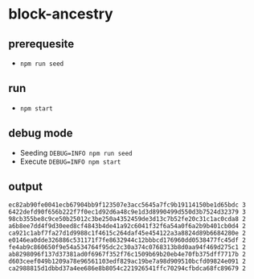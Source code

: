 # block-ancestry


## prerequesite

- `npm run seed`

## run

- `npm start`

## debug mode

- Seeding `DEBUG=INFO npm run seed`
- Execute `DEBUG=INFO npm start`

## output

```csv
ec82ab90fe0041ecb67904bb9f123507e3acc5645a7fc9b19114150be1d65bdc 3
6422defd90f656b222f7f0ec1d92d6a48c9e1d3d8990499d550d3b7524d32379 3
98cb355be8c9ce50b25012c3be250a4352459de3d13c7b52fe20c31c1ac0cda8 2
a6b8ee7dd4f9d30eed8cf4843b4de41a92c6041f32f6a54a0f6a2b9b401cb0d4 2
ca921c1abf7fa27d1d9988c1f4615c264daf45e454122a3a8824d89b6684280e 2
e0146ea0dde326886c531171f7fe8632944c12bbbcd176960dd0538477fc45df 2
fe4ab9c860650f9e54a534764f95dc2c30a374c0768313b8d0aa94f469d275c1 2
ab8298096f137d37381ad0f6967f352f76c1509b69b20eb4e70fb375dff7717b 2
d603ceef049b1209a78e96561103edf829ac19be7a98d909510bcfd09824e091 2
ca2988815d1dbbd37a4ee686e8b8054c221926541ffc70294cfbdca68fc89679 2
```